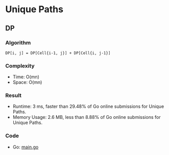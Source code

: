 # Unique Paths 


## DP


### Algorithm

`DP[i, j] = DP[Cell{i-1, j}] + DP[Cell{i, j-1}]`

### Complexity

- Time: O(mn)
- Space: O(mn)

### Result

- Runtime: 3 ms, faster than 29.48% of Go online submissions for Unique Paths.
- Memory Usage: 2.6 MB, less than 8.88% of Go online submissions for Unique Paths.

### Code

- Go: [main.go](#maingo)